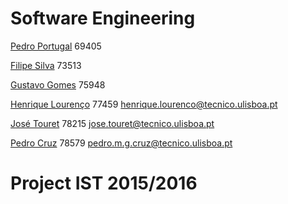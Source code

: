# Software Engineering

[Pedro Portugal](https://github.com/Minhoka) 69405

[Filipe Silva](https://github.com/Nhawl) 73513

[Gustavo Gomes](https://github.com/gus-gomes) 75948

[Henrique Lourenço](https://github.com/henrique93) 77459 henrique.lourenco@tecnico.ulisboa.pt

[José Touret](https://github.com/migueltouret) 78215 jose.touret@tecnico.ulisboa.pt

[Pedro Cruz](https://github.com/pedrocruz27) 78579 pedro.m.g.cruz@tecnico.ulisboa.pt

# Project IST 2015/2016
